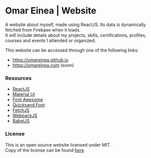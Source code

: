 #  Omar Einea | Website

A website about myself, made using ReactJS. Its data is dynamically fetched from Firebase when it loads.  
It will include details about my projects, skills, certifications, profiles, courses and events I attended or organized.

This website can be accessed through one of the following links:

- https://omareinea.github.io
- https://omareinea.com (soon)


### Resources

- [ReactJS](https://github.com/facebook/react)
- [Material UI](https://github.com/mui-org/material-ui)
- [Font Awesome](https://github.com/FortAwesome/Font-Awesome)
- [Quicksand Font](https://fonts.google.com/specimen/Quicksand)
- [FetchJS](https://github.com/github/fetch)
- [WebpackJS](https://github.com/webpack/webpack)
- [BabelJS](https://github.com/babel/babel)


### License

This is an open source website licensed under MIT.  
Copy of the license can be found [here](./LICENSE.md).
